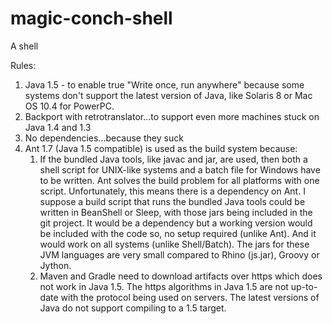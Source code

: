 # magic-conch-shell
A shell

Rules:
1. Java 1.5 - to enable true "Write once, run anywhere" because some systems don't support the latest version of Java, like Solaris 8 or Mac OS 10.4 for PowerPC.
1. Backport with retrotranslator...to support even more machines stuck on Java 1.4 and 1.3
1. No dependencies...because they suck
1. Ant 1.7 (Java 1.5 compatible) is used as the build system because:
	1. If the bundled Java tools, like javac and jar, are used, then both a shell script for UNIX-like systems and a batch file for Windows have to be written. Ant solves the build problem for all platforms with one script. Unfortunately, this means there is a dependency on Ant. I suppose a build script that runs the bundled Java tools could be written in BeanShell or Sleep, with those jars being included in the git project. It would be a dependency but a working version would be included with the code so, no setup required (unlike Ant). And it would work on all systems (unlike Shell/Batch). The jars for these JVM languages are very small compared to Rhino (js.jar), Groovy or Jython.
	1. Maven and Gradle need to download artifacts over https which does not work in Java 1.5. The https algorithms in Java 1.5 are not up-to-date with the protocol being used on servers. The latest versions of Java do not support compiling to a 1.5 target.

